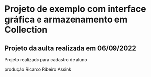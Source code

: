 # Projeto de exemplo com interface gráfica e armazenamento em Collection

## Projeto da aulta realizada em 06/09/2022

Projeto realizado para cadastro de aluno

produção
Ricardo Ribeiro Assink
